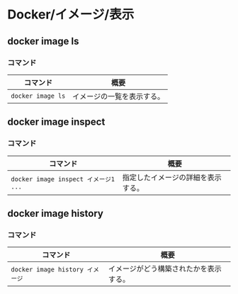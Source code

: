 # Docker/イメージ/表示

## docker image ls

### コマンド

| コマンド          | 概要                       |
| ----------------- | -------------------------- |
| `docker image ls` | イメージの一覧を表示する。 |

## docker image inspect

### コマンド

| コマンド                             | 概要                               |
| ------------------------------------ | ---------------------------------- |
| `docker image inspect イメージ1 ...` | 指定したイメージの詳細を表示する。 |

## docker image history

### コマンド

| コマンド                        | 概要                                   |
| ------------------------------- | -------------------------------------- |
| `docker image history イメージ` | イメージがどう構築されたかを表示する。 |
